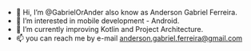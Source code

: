 - 👋 Hi, I’m @GabrielOrAnder also know as Anderson Gabriel Ferreira.
- 👀 I’m interested in mobile development - Android.
- 🌱 I’m currently improving Kotlin and Project Architecture.
- 📫 you can reach me by e-mail anderson.gabriel.ferreira@gmail.com

<!---
GabrielOrAnder/GabrielOrAnder is a ✨ special ✨ repository because its `README.md` (this file) appears on your GitHub profile.
You can click the Preview link to take a look at your changes.
--->
